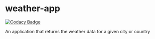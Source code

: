 # weather-app

[![Codacy Badge](https://api.codacy.com/project/badge/Grade/5c68f84780574dfa9e32735ca30d0489)](https://app.codacy.com/manual/georgemunyoro/weather-app?utm_source=github.com&utm_medium=referral&utm_content=georgemunyoro/weather-app&utm_campaign=Badge_Grade_Dashboard)

An application that returns the weather data for a given city or country
